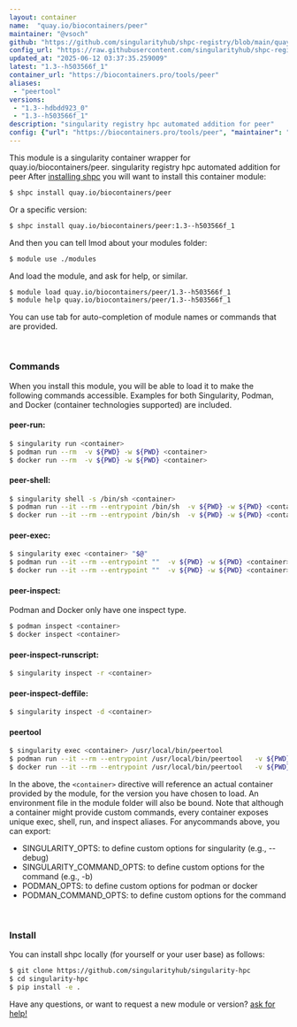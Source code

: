 ```yaml
---
layout: container
name:  "quay.io/biocontainers/peer"
maintainer: "@vsoch"
github: "https://github.com/singularityhub/shpc-registry/blob/main/quay.io/biocontainers/peer/container.yaml"
config_url: "https://raw.githubusercontent.com/singularityhub/shpc-registry/main/quay.io/biocontainers/peer/container.yaml"
updated_at: "2025-06-12 03:37:35.259009"
latest: "1.3--h503566f_1"
container_url: "https://biocontainers.pro/tools/peer"
aliases:
 - "peertool"
versions:
 - "1.3--hdbdd923_0"
 - "1.3--h503566f_1"
description: "singularity registry hpc automated addition for peer"
config: {"url": "https://biocontainers.pro/tools/peer", "maintainer": "@vsoch", "description": "singularity registry hpc automated addition for peer", "latest": {"1.3--h503566f_1": "sha256:d58645effa4443de0a2bef18832f9aaafabfbdb54cc3825389798719525656c4"}, "tags": {"1.3--hdbdd923_0": "sha256:607e2cf162f874b50469508c1b6b5fc4aba154cb309b47765fd59e61648cb4a8", "1.3--h503566f_1": "sha256:d58645effa4443de0a2bef18832f9aaafabfbdb54cc3825389798719525656c4"}, "docker": "quay.io/biocontainers/peer", "aliases": {"peertool": "/usr/local/bin/peertool"}}
---
```


This module is a singularity container wrapper for quay.io/biocontainers/peer.
singularity registry hpc automated addition for peer
After [installing shpc](#install) you will want to install this container module:


```bash
$ shpc install quay.io/biocontainers/peer
```

Or a specific version:

```bash
$ shpc install quay.io/biocontainers/peer:1.3--h503566f_1
```

And then you can tell lmod about your modules folder:

```bash
$ module use ./modules
```

And load the module, and ask for help, or similar.

```bash
$ module load quay.io/biocontainers/peer/1.3--h503566f_1
$ module help quay.io/biocontainers/peer/1.3--h503566f_1
```

You can use tab for auto-completion of module names or commands that are provided.

<br>

### Commands

When you install this module, you will be able to load it to make the following commands accessible.
Examples for both Singularity, Podman, and Docker (container technologies supported) are included.

#### peer-run:

```bash
$ singularity run <container>
$ podman run --rm  -v ${PWD} -w ${PWD} <container>
$ docker run --rm  -v ${PWD} -w ${PWD} <container>
```

#### peer-shell:

```bash
$ singularity shell -s /bin/sh <container>
$ podman run --it --rm --entrypoint /bin/sh  -v ${PWD} -w ${PWD} <container>
$ docker run --it --rm --entrypoint /bin/sh  -v ${PWD} -w ${PWD} <container>
```

#### peer-exec:

```bash
$ singularity exec <container> "$@"
$ podman run --it --rm --entrypoint ""  -v ${PWD} -w ${PWD} <container> "$@"
$ docker run --it --rm --entrypoint ""  -v ${PWD} -w ${PWD} <container> "$@"
```

#### peer-inspect:

Podman and Docker only have one inspect type.

```bash
$ podman inspect <container>
$ docker inspect <container>
```

#### peer-inspect-runscript:

```bash
$ singularity inspect -r <container>
```

#### peer-inspect-deffile:

```bash
$ singularity inspect -d <container>
```


#### peertool

```bash
$ singularity exec <container> /usr/local/bin/peertool
$ podman run --it --rm --entrypoint /usr/local/bin/peertool   -v ${PWD} -w ${PWD} <container> -c " $@"
$ docker run --it --rm --entrypoint /usr/local/bin/peertool   -v ${PWD} -w ${PWD} <container> -c " $@"
```



In the above, the `<container>` directive will reference an actual container provided
by the module, for the version you have chosen to load. An environment file in the
module folder will also be bound. Note that although a container
might provide custom commands, every container exposes unique exec, shell, run, and
inspect aliases. For anycommands above, you can export:

 - SINGULARITY_OPTS: to define custom options for singularity (e.g., --debug)
 - SINGULARITY_COMMAND_OPTS: to define custom options for the command (e.g., -b)
 - PODMAN_OPTS: to define custom options for podman or docker
 - PODMAN_COMMAND_OPTS: to define custom options for the command

<br>

### Install

You can install shpc locally (for yourself or your user base) as follows:

```bash
$ git clone https://github.com/singularityhub/singularity-hpc
$ cd singularity-hpc
$ pip install -e .
```

Have any questions, or want to request a new module or version? [ask for help!](https://github.com/singularityhub/singularity-hpc/issues)